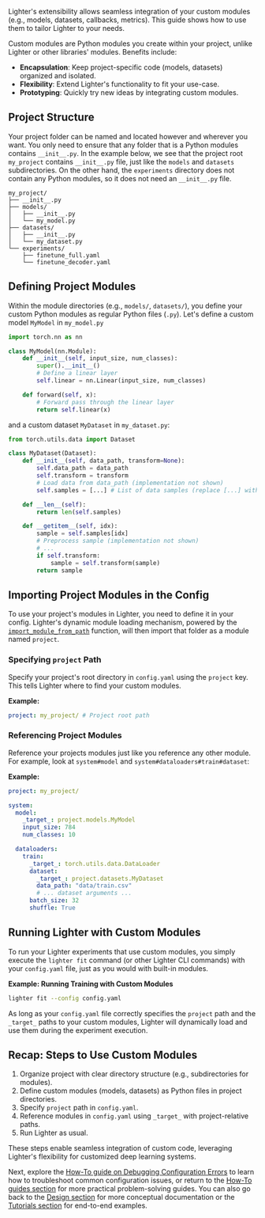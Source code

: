 Lighter's extensibility allows seamless integration of your custom modules (e.g., models, datasets, callbacks, metrics). This guide shows how to use them to tailor Lighter to your needs.

Custom modules are Python modules you create within your project, unlike Lighter or other libraries' modules. Benefits include:

*   **Encapsulation**: Keep project-specific code (models, datasets) organized and isolated.
*   **Flexibility**: Extend Lighter's functionality to fit your use-case.
*   **Prototyping**: Quickly try new ideas by integrating custom modules.

## Project Structure 

Your project folder can be named and located however and wherever you want. You only need to ensure that any folder that is a Python modules contains `__init__.py`. In the example below, we see that the project root `my_project` contains `__init__.py` file, just like the `models` and `datasets` subdirectories. On the other hand, the `experiments` directory does not contain any Python modules, so it does not need an `__init__.py` file.

```
my_project/
├── __init__.py
├── models/
│   ├── __init__.py
│   └── my_model.py
├── datasets/
│   ├── __init__.py
│   └── my_dataset.py
└── experiments/
    ├── finetune_full.yaml
    └── finetune_decoder.yaml
```

## Defining Project Modules

Within the module directories (e.g., `models/`, `datasets/`), you define your custom Python modules as regular Python files (`.py`). Let's define a custom model `MyModel` in `my_model.py`

```python title="my_project/models/my_model.py"
import torch.nn as nn

class MyModel(nn.Module):
    def __init__(self, input_size, num_classes):
        super().__init__()
        # Define a linear layer
        self.linear = nn.Linear(input_size, num_classes)

    def forward(self, x):
        # Forward pass through the linear layer
        return self.linear(x)
```

and a custom dataset `MyDataset` in `my_dataset.py`:

```python title="my_project/datasets/my_dataset.py"
from torch.utils.data import Dataset

class MyDataset(Dataset):
    def __init__(self, data_path, transform=None):
        self.data_path = data_path
        self.transform = transform
        # Load data from data_path (implementation not shown)
        self.samples = [...] # List of data samples (replace [...] with actual data loading)

    def __len__(self):
        return len(self.samples)

    def __getitem__(self, idx):
        sample = self.samples[idx]
        # Preprocess sample (implementation not shown)
        # ... 
        if self.transform:
            sample = self.transform(sample)
        return sample
```

## Importing Project Modules in the Config

To use your project's modules in Lighter, you need to define it in your config. Lighter's dynamic module loading mechanism, powered by the [`import_module_from_path`](../../reference/utils/dynamic_imports/#lighter.utils.dynamic_imports.import_module_from_path) function, will then import that folder as a module named `project`.

### Specifying `project` Path

Specify your project's root directory in `config.yaml` using the `project` key. This tells Lighter where to find your custom modules.

**Example:**

```yaml title="config.yaml"
project: my_project/ # Project root path
```

### Referencing Project Modules

Reference your projects modules just like you reference any other module. For example, look at `system#model` and `system#dataloaders#train#dataset`:

**Example:**

```yaml title="config.yaml" hl_lines="5 13"
project: my_project/

system:
  model:
    _target_: project.models.MyModel
    input_size: 784
    num_classes: 10

  dataloaders:
    train:
      _target_: torch.utils.data.DataLoader
      dataset:
        _target_: project.datasets.MyDataset
        data_path: "data/train.csv"
        # ... dataset arguments ...
      batch_size: 32
      shuffle: True
```


## Running Lighter with Custom Modules

To run your Lighter experiments that use custom modules, you simply execute the `lighter fit` command (or other Lighter CLI commands) with your `config.yaml` file, just as you would with built-in modules.

**Example: Running Training with Custom Modules**

```bash title="Terminal"
lighter fit --config config.yaml
```

As long as your `config.yaml` file correctly specifies the `project` path and the `_target_` paths to your custom modules, Lighter will dynamically load and use them during the experiment execution.

## Recap: Steps to Use Custom Modules

1.  Organize project with clear directory structure (e.g., subdirectories for modules).
2.  Define custom modules (models, datasets) as Python files in project directories.
3.  Specify `project` path in `config.yaml`.
4.  Reference modules in `config.yaml` using `_target_` with project-relative paths.
5.  Run Lighter as usual.

These steps enable seamless integration of custom code, leveraging Lighter's flexibility for customized deep learning systems.

Next, explore the [How-To guide on Debugging Configuration Errors](02_debugging_config_errors.md) to learn how to troubleshoot common configuration issues, or return to the [How-To guides section](../how-to/01_custom_project_modules.md) for more practical problem-solving guides. You can also go back to the [Design section](../design/01_overview.md) for more conceptual documentation or the [Tutorials section](../tutorials/01_configuration_basics.md) for end-to-end examples.
